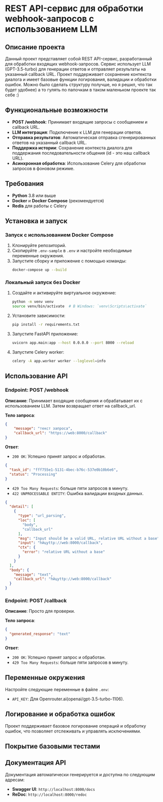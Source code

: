 
# REST API-сервис для обработки webhook-запросов с использованием LLM

## Описание проекта
Данный проект представляет собой REST API-сервис, разработанный для обработки входящих webhook-запросов. Сервис использует LLM (GPT-3.5-turbo) для генерации ответов и отправляет результаты на указанный callback URL. Проект поддерживает сохранение контекста диалога и имеет базовые функции логирования, валидации и обработки ошибок.
Можно было сделать структуру получше, но я решил, что так будет удобнее) а то гулять по папочкам в таком маленьком проекте так себе :)

## Функциональные возможности
- **POST /webhook**: Принимает входящие запросы с сообщением и callback URL.
- **LLM интеграция**: Подключение к LLM для генерации ответов.
- **Отправка результатов**: Автоматическая отправка сгенерированных ответов на указанный callback URL.
- **Поддержка истории**: Сохранение контекста диалога для поддержания последовательности общения (id - это наш callback URL).
- **Асинхронная обработка**: Использование Celery для обработки запросов в фоновом режиме.

## Требования
- **Python** 3.8 или выше
- **Docker** и **Docker Compose** (рекомендуется)
- **Redis** для работы с Celery

## Установка и запуск

### Запуск с использованием Docker Compose
1. Клонируйте репозиторий.
2. Скопируйте `.env-sample` в `.env` и настройте необходимые переменные окружения.
3. Запустите сборку и приложение с помощью команды:
   ```bash
   docker-compose up --build
   ```

### Локальный запуск без Docker
1. Создайте и активируйте виртуальное окружение:
   ```bash
   python -m venv venv
   source venv/bin/activate  # В Windows: `venv\Scripts\activate`
   ```
2. Установите зависимости:
   ```bash
   pip install -r requirements.txt
   ```
3. Запустите FastAPI приложение:
   ```bash
   uvicorn app.main:app --host 0.0.0.0 --port 8000 --reload
   ```
4. Запустите Celery worker:
   ```bash
   celery -A app.worker worker --loglevel=info
   ```

## Использование API

### Endpoint: POST /webhook
**Описание**: Принимает входящие сообщения и обрабатывает их с использованием LLM. Затем возвращает ответ на callback_url.
 
**Тело запроса**:
```json
{
    "message": "текст запроса",
    "callback_url": "https://web:8000/callback"
}
```

**Ответ**:
- `200 OK`: Успешно принят запрос и обработан.
```json
{
  "task_id": "fff755e1-5131-4bec-b76c-537e0b10b6e6",
  "status": "Processing"
}
```
- `429 Too Many Requests`: больше пяти запросов в минуту.
- `422 UNPROCESSABLE ENTITY`: Ошибка валидации входных данных.
```json
{
  "detail": [
    {
      "type": "url_parsing",
      "loc": [
        "body",
        "callback_url"
      ],
      "msg": "Input should be a valid URL, relative URL without a base",
      "input": "hйцуttp://web:8000/callback",
      "ctx": {
        "error": "relative URL without a base"
      }
    }
  ],
  "body": {
    "message": "text",
    "callback_url": "hйцуttp://web:8000/callback"
  }
}
```

### Endpoint: POST /callback
**Описание**: Просто для проверки.
 
**Тело запроса**:

```json
{
  "generated_response": "text"
}
```

**Ответ**:
- `200 OK`: Успешно принят запрос и обработан.
- `429 Too Many Requests`: больше пяти запросов в минуту.

## Переменные окружения
Настройте следующие переменные в файле `.env`:
- `API_KEY`: Для Openrouter.ai(openai/gpt-3.5-turbo-1106).


## Логирование и обработка ошибок
Проект поддерживает базовое логирование операций и обработку ошибок, что позволяет отслеживать и управлять исключениями.

## Покрытие базовыми тестами

## Документация API
Документация автоматически генерируется и доступна по следующим адресам:
- **Swagger UI**: `http://localhost:8000/docs`
- **ReDoc**: `http://localhost:8000/redoc`

